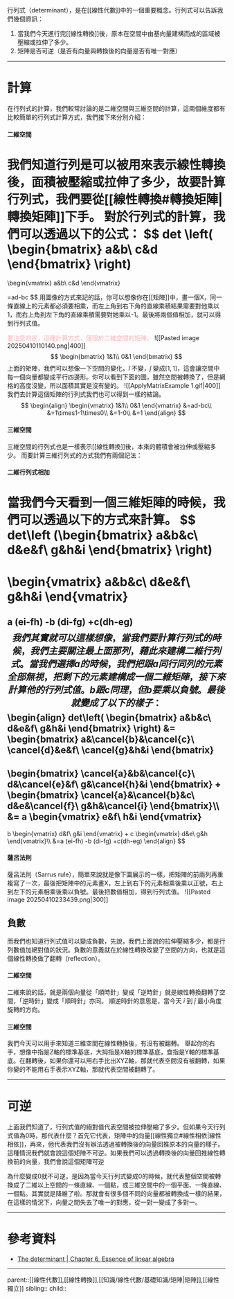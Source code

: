 行列式（determinant），是在[[線性代數]]中的一個重要概念。行列式可以告訴我們幾個資訊：
1. 當我們今天進行完[[線性轉換]]後，原本在空間中由基向量建構而成的區域被壓縮或拉伸了多少。
2. 矩陣是否可逆（是否有向量與轉換後的向量是否有唯一對應）
- - -
# 計算
在行列式的計算，我們較常討論的是二維空間與三維空間的計算，這兩個維度都有比較簡單的行列式計算方式，我們接下來分別介紹：
#### 二維空間
我們知道行列是可以被用來表示線性轉換後，面積被壓縮或拉伸了多少，故要計算行列式，我們要從[[線性轉換#轉換矩陣|轉換矩陣]]下手。
對於行列式的計算，我們可以透過以下的公式：
$$
det
\left(
\begin{bmatrix}
a&b\\
c&d
\end{bmatrix}
\right)
=
\begin{vmatrix}
a&b\\
c&d
\end{vmatrix}

=ad-bc
$$
用圖像的方式來記的話，你可以想像你在[[矩陣]]中，畫一個X，同一條直線上的元素都必須要相乘，而左上角到右下角的直線乘積結果需要對他乘以1，而右上角到左下角的直線乘積需要對她乘以-1。最後將兩個值相加，就可以得到行列式值。

<font color=ffb3b6>要注意的是，這種計算方式，僅限於二維空間的矩陣。</font>
![[Pasted image 20250410110140.png|400]]
$$
\begin{bmatrix}
1&1\\
0&1
\end{bmatrix}
$$
上面的矩陣，我們可以想像一下空間的變化，$\hat{i}$ 不變，$\hat{j}$ 變成$[1,1]$，這會讓空間中每一個向量都變成平行四邊形。你可以看到下面的圖，雖然空間被轉換了，但是網格的高度沒變，所以面積其實是沒有變的。
![[ApplyMatrixExample 1.gif|400]]
我們去計算這個矩陣的行列式我們也可以得到一樣的結論。
$$
\begin{align}
\begin{vmatrix}
1&1\\
0&1
\end{vmatrix}
&=ad-bc\\
&=1\times1-1\times0\\
&=1-0\\
&=1
\end{align}
$$
#### 三維空間
三維空間的行列式也是一樣表示[[線性轉換]]後，本來的體積會被拉伸或壓縮多少。
而要計算三維行列式的方式我們有兩個記法：
#### 二維行列式相加
當我們今天看到一個三維矩陣的時候，我們可以透過以下的方式來計算。
$$
det\left
(\begin{bmatrix}
a&b&c\\
d&e&f\\
g&h&i
\end{bmatrix}
\right)
=
\begin{vmatrix}
a&b&c\\
d&e&f\\
g&h&i
\end{vmatrix}
=
a
(ei-fh)
-b
(di-fg)
+c(dh-eg)
$$
我們其實就可以這樣想像，當我們要計算行列式的時候，我們主要關注最上面那列，藉此來建構二維行列式。當我們選擇a的時候，我們把跟a同行同列的元素全部無視，把剩下的元素建構成一個二維矩陣，接下來計算他的行列式值。b跟c同理，但b要乘以負號。
最後就變成了以下的樣子：
$$
\begin{align}
det\left(
\begin{bmatrix}
a&b&c\\
d&e&f\\
g&h&i
\end{bmatrix}
\right)
&=
\begin{bmatrix}
a&\cancel{b}&\cancel{c}\\
\cancel{d}&e&f\\
\cancel{g}&h&i
\end{bmatrix}
-
\begin{bmatrix}
\cancel{a}&b&\cancel{c}\\
d&\cancel{e}&f\\
g&\cancel{h}&i
\end{bmatrix}
+
\begin{bmatrix}
\cancel{a}&\cancel{b}&c\\
d&e&\cancel{f}\\
g&h&\cancel{i}
\end{bmatrix}\\\\
&=
a
\begin{vmatrix}
e&f\\
h&i
\end{vmatrix}
-
b
\begin{vmatrix}
d&f\\
g&i
\end{vmatrix}
+
c
\begin{vmatrix}
d&e\\
g&h
\end{vmatrix}\\\\
&=a
(ei-fh)
-b
(di-fg)
+c(dh-eg)
\end{align}
$$
#### 薩呂法則
薩呂法則（Sarrus rule），簡單來說就是像下圖展示的一樣，把矩陣的前兩列再重複寫了一次，最後把矩陣中的元素畫X，左上到右下的元素相乘後乘以正號，右上到左下的元素相乘後乘以負號。最後把數值相加，得到行列式值。
![[Pasted image 20250410233439.png|300]]

## 負數
而我們也知道行列式值可以變成負數，先說，我們上面說的拉伸壓縮多少，都是行列數值加絕對值的狀況。負數的意義就在於線性轉換改變了空間的方向，也就是這個線性轉換做了翻轉（reflection）。
#### 二維空間
二維來說的話，就是兩個向量從「順時針」變成「逆時針」就是線性轉換翻轉了空間，「逆時針」變成「順時針」亦同。
順逆時針的意思是，當今天 $\hat{i}$ 到 $\hat{j}$ 最小角度旋轉的方向。

#### 三維空間
我們今天可以用手來知道三維空間在線性轉換後，有沒有被翻轉。
舉起你的右手，想像中指是Z軸的標準基底，大拇指是X軸的標準基底，食指是Y軸的標準基底。在翻轉後，如果你還可以用右手比出XYZ軸，那就代表空間沒有被翻轉，如果你變的不能用右手表示XYZ軸，那就代表空間被翻轉了。

- - -
# 可逆
上面我們知道了，行列式值的絕對值代表空間被拉伸壓縮了多少。但如果今天行列式值為0時，那代表什麼？首先它代表，矩陣中的向量[[線性獨立#線性相依|線性相依]]，再來，他代表我們沒有辦法透過被轉換後的向量回推原本的向量的樣子。這種情況我們就會說這個矩陣不可逆。如果我們可以透過轉換後的向量回推線性轉換前的向量，我們會說這個矩陣可逆

為什麼變成0就不可逆，是因為當今天行列式變成0的時候，就代表整個空間被轉換成了二維以上空間的一條直線、一個點，或三維空間中的一個平面、一條直線、一個點。其實就是降維了啦。那就會有很多個不同的向量都被轉換成一樣的結果，在這樣的情況下，向量之間失去了唯一的對應，從一對一變成了多對一。

- - -
# 參考資料
- [The determinant | Chapter 6, Essence of linear algebra](https://www.youtube.com/watch?v=Ip3X9LOh2dk&list=PLZHQObOWTQDPD3MizzM2xVFitgF8hE_ab&index=6)
- - -
parent::[[線性代數]],[[線性轉換]],[[知識/線性代數/基礎知識/矩陣|矩陣]],[[線性獨立]]
sibling::
child::
